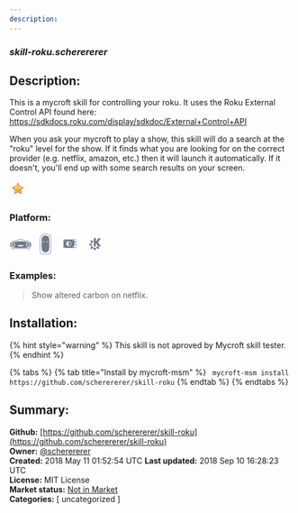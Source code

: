 ```yaml
---
description: 
---
```


### _skill-roku.scherererer_  
## Description:  
This is a mycroft skill for controlling your roku. It uses the Roku External Control API found here: https://sdkdocs.roku.com/display/sdkdoc/External+Control+API

When you ask your mycroft to play a show, this skill will do a search at the "roku" level for the show. If it finds what you are looking for on the correct provider (e.g. netflix, amazon, etc.) then it will launch it automatically. If it doesn't, you'll end up with some search results on your screen.  
  
![](../.gitbook/assets/star.png)  
  
### Platform:  
 ![Mark I](../.gitbook/assets/mark-1-icon.png)  ![Mark II](../.gitbook/assets/mark-2-icon.png)  ![Picroft](../.gitbook/assets/picroft-icon.png)  ![plasmoid](../.gitbook/assets/kde.png)   
### Examples:  
> Show altered carbon on netflix.  
  
## Installation:  
{% hint style="warning" %}
This skill is not aproved by Mycroft skill tester.
{% endhint %}
    
{% tabs %}
{% tab title="Install by mycroft-msm" %}
``` mycroft-msm install https://github.com/scherererer/skill-roku```
{% endtab %}
  {% endtabs %}
    
## Summary:  
**Github:** [https://github.com/scherererer/skill-roku](https://github.com/scherererer/skill-roku)  
**Owner:** [@scherererer](https://github.com/scherererer)  
**Created:** 2018 May 11 01:52:54 UTC  **Last updated:** 2018 Sep 10 16:28:23 UTC  
**License:** MIT License  
**Market status:** [Not in Market](https://market.mycroft.ai/skill/)  
**Categories:** [ uncategorized ]   
